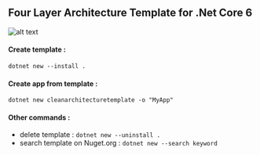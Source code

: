 ## Four Layer Architecture Template for .Net Core 6 

![alt text](https://raw.githubusercontent.com/phongnguyend/Practical.CleanArchitecture/master/docs/imgs/modern-four-layer-architecture.png?raw=true)


#### Create template : 
`dotnet new --install .`

#### Create app from template : 
`dotnet new cleanarchitecturetemplate -o "MyApp"`

#### Other commands :
- delete template : 
`dotnet new --uninstall .`
- search template on Nuget.org : `dotnet new --search keyword`